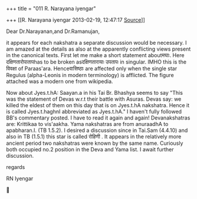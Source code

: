 +++
title = "011 R. Narayana iyengar"

+++
[[R. Narayana iyengar	2013-02-19, 12:47:17 [Source](https://groups.google.com/g/bvparishat/c/s6TLpoP2opY)]]



Dear Dr.Narayanan,and Dr.Ramanujan,

it appears for each nakshatra a separate discussion would be necessary. I am amazed at the details as also at the apparently conflicting views present in the canonical texts. First let me make a short statement aboutमघाः. Here दक्षिणतारोपातापhas to be broken asदक्षिणतारायाः उपतापः in singular. IMHO this is the विवक्षा of Paraas'ara. Henceवासिष्ठाः are affected only when the single star Regulus (alpha-Leonis in modern terminology) is afflicted. The figure attached was a modern one from wikipedia.

  

Now about Jyes.t.hA: Saayan.a in his Tai Br. Bhashya seems to say "This was the statement of Devas w.r.t their battle with Asuras. Devas say: we killed the eldest of them on this day that is on Jyes.t.hA nakshatra. Hence it is called Jyes.t.haghnI abbreviated as Jyes.t.hA." I haven't fully followed BB's commentary posted. I have to read it again and again! Devanakshatras are: Krittikaa to vis'aakha. Yama nakshatras are from anuraadhA to apabharan.I. (TB 1.5.2). I desired a discussion since in Tai.Sam (4.4.10) and also in TB (1.5.1) this star is called रोहिणी . It appears in the relatively more ancient period two nakshatras were known by the same name. Curiously both occupied no.2 position in the Deva and Yama list. I await further discussion.

regards

RN Iyengar  



